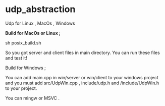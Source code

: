 # udp_abstraction
Udp for Linux , MacOs , Windows

<b>Build for MacOs or Linux ;</b>

sh posix_build.sh

So you got server and client files in main directory. You can run these files and test it!

Build for Windows ;

You can add main.cpp in win/server or win/client to your windows project and you must add src/UdpWin.cpp , include/udp.h and /include/UdpWin.h to your project.

You can mingw or MSVC .


